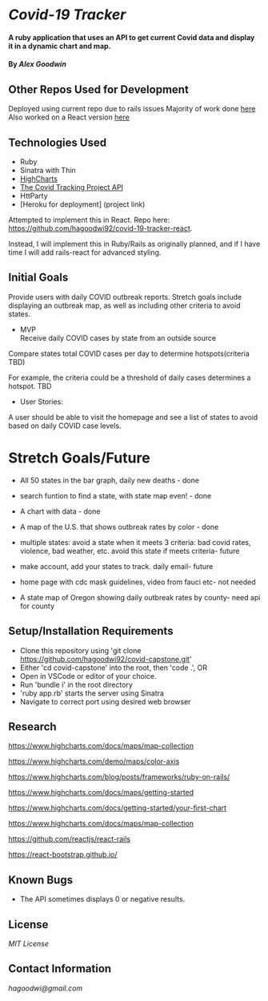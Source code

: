 # _Covid-19 Tracker_

#### A ruby application that uses an API to get current Covid data and display it in a dynamic chart and map.

#### By _**Alex Goodwin**_

## Other Repos Used for Development
Deployed using current repo due to rails issues
Majority of work done [here](https://github.com/hagoodwi92/covid-19-capstone)
Also worked on a React version [here](https://github.com/hagoodwi92/covid-19-tracker-react)

## Technologies Used

* Ruby
* Sinatra with Thin
* [HighCharts](https://www.highcharts.com/)
* [The Covid Tracking Project API](https://covidtracking.com/data/api)
* HttParty
* [Heroku for deployment] (project link)

Attempted to implement this in React. Repo here: https://github.com/hagoodwi92/covid-19-tracker-react. 

Instead, I will implement this in Ruby/Rails as originally planned, and if I have time I will add rails-react for advanced styling. 

## Initial Goals

Provide users with daily COVID outbreak reports. Stretch goals include displaying an outbreak map, as well as including other criteria to avoid states.

* MVP  
Receive daily COVID cases by state from an outside source

Compare states total COVID cases per day to determine hotspots(criteria TBD)

For example, the criteria could be a threshold of daily cases determines a hotspot. TBD

* User Stories:

A user should be able to visit the homepage and see a list of states to avoid based on daily COVID case levels. 

# Stretch Goals/Future

* All 50 states in the bar graph, daily new deaths - done

* search funtion to find a state, with state map even! - done

* A chart with data - done 

* A map of the U.S. that shows outbreak rates by color - done

* multiple states: avoid a state when it meets 3 criteria: bad covid rates, violence, bad weather, etc. avoid this state if meets criteria- future

* make account, add your states to track. daily email- future

* home page with cdc mask guidelines, video from fauci etc- not needed

* A state map of Oregon showing daily outbreak rates by county- need api for county


## Setup/Installation Requirements

* Clone this repository using 'git clone <https://github.com/hagoodwi92/covid-capstone.git>'
* Either 'cd covid-capstone' into the root, then 'code .', OR
* Open in VSCode or editor of your choice.
* Run 'bundle i' in the root directory
* 'ruby app.rb' starts the server using Sinatra
* Navigate to correct port using desired web browser



## Research

https://www.highcharts.com/docs/maps/map-collection

https://www.highcharts.com/demo/maps/color-axis

https://www.highcharts.com/blog/posts/frameworks/ruby-on-rails/

https://www.highcharts.com/docs/maps/getting-started

https://www.highcharts.com/docs/getting-started/your-first-chart

https://www.highcharts.com/docs/maps/map-collection

https://github.com/reactjs/react-rails

https://react-bootstrap.github.io/

## Known Bugs

* The API sometimes displays 0 or negative results. 


## License

_MIT License_

## Contact Information

_hagoodwi@gmail.com_